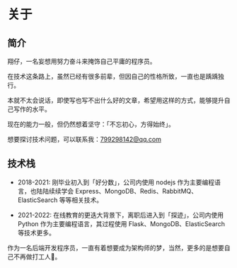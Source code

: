 # 关于


## 简介

翔仔，一名妄想用努力奋斗来掩饰自己平庸的程序员。

在技术这条路上，虽然已经有很多前辈，但因自己的性格所致，一直也是踽踽独行。

本就不太会说话，即使写也写不出什么好的文章，希望用这样的方式，能够提升自己写作的水平。

现在的能力一般，但仍然想着坚守：「不忘初心，方得始终」。

想要探讨技术问题，可以联系我：<a href="799298142@qq.com" itemprop="email">799298142@qq.com</a>

## 技术栈

- 2018-2021: 刚毕业初入到「好分数」，公司内使用 nodejs 作为主要编程语言，也陆陆续续学会 Express、MongoDB、Redis、RabbitMQ、ElasticSearch 等等相关技术。

- 2021-2022: 在线教育的更迭大背景下，离职后进入到「探迹」，公司内使用 Python 作为主要编程语言，其过程使用 Flask、MongoDB、ElasticSearch 等技术更多。

作为一名后端开发程序员，一直有着想要成为架构师的梦，当然，更多的是想要自己不再做打工人🤡。

